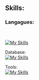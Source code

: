 
<h2>Skills:</h2>

<h3>Langagues:</h3>
<br>

[![My Skills](https://skillicons.dev/icons?i=js,html,css,c,dotnet,heroku,jquery,rails,ruby)](https://skillicons.dev)


Database:<br>
[![My Skills](https://skillicons.dev/icons?i=mysql)](https://skillicons.dev)


Tools:<br>
[![My Skills](https://skillicons.dev/icons?i=figma,git,github,visualstudio,vscode,wordpress)](https://skillicons.dev)
